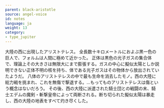 ```yaml
---
parent: black-aristotle
source: angel-voice
id: notes
language: ja
weight: 13
category:
- type_jupiter
---
```


大陸の西に出現したアリストテレス。
全長数十キロメートルにおよぶ黒一色の巨人で、フォルムは人間に極めて近かった。
正体は黒色の光子ガスの集合体で、理論上その大きさは無限大にまで膨張する。ガスの中心に擬似太陽としか説明できない正体不明の核を持ち、体である光子ガスはその物体から放出されていたようだ。
八体のアリストテレスの中で最も生命を消去したモノ。西の大陸に総力戦を挑まれ、これを無傷で撃退する。…もってものアリストテレスは傷という概念はないだろう。
その後、西の大陸に派遣された騎士団との戦闘の末、騎士エデムの魔剣・斬撃皇帝によって両断される。断ち切られた擬似太陽は暴走し、西の大陸の地表をすべて灼き尽くした。
